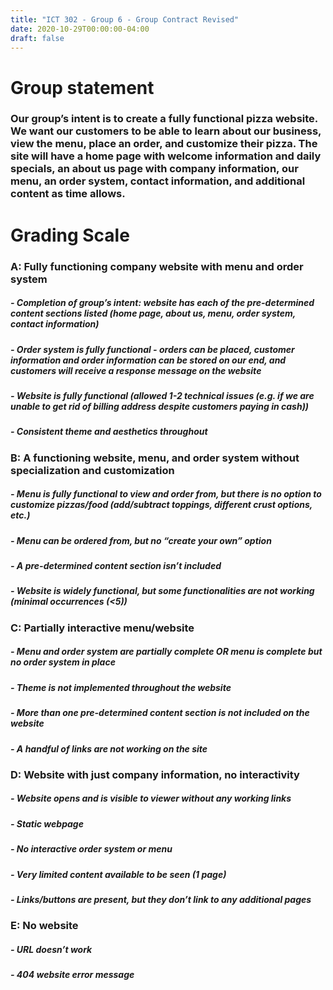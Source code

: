 ```yaml
---
title: "ICT 302 - Group 6 - Group Contract Revised"
date: 2020-10-29T00:00:00-04:00
draft: false
---
```


# Group statement 

 

### Our group’s intent is to create a fully functional pizza website. We want our customers to be able to learn about our business, view the menu, place an order, and customize their pizza. The site will have a home page with welcome information and daily specials, an about us page with company information, our menu, an order system, contact information, and additional content as time allows.  

 

 

# Grading Scale 

 

### A: Fully functioning company website with menu and order system 

##### - Completion of group’s intent: website has each of the pre-determined content sections listed (home page, about us, menu, order system, contact information)  
##### - Order system is fully functional - orders can be placed, customer information and order information can be stored on our end, and customers will receive a response message on the website 

##### - Website is fully functional (allowed 1-2 technical issues (e.g. if we are unable to get rid of billing address despite customers paying in cash))

##### - Consistent theme and aesthetics throughout  

 

### B: A functioning website, menu, and order system without specialization and customization  

##### - Menu is fully functional to view and order from, but there is no option to customize pizzas/food (add/subtract toppings, different crust options, etc.) 

##### - Menu can be ordered from, but no “create your own” option  

##### - A pre-determined content section isn’t included  

##### - Website is widely functional, but some functionalities are not working (minimal occurrences (<5))

 

### C: Partially interactive menu/website 

##### - Menu and order system are partially complete OR menu is complete but no order system in place  

##### - Theme is not implemented throughout the website  

##### - More than one pre-determined content section is not included on the website  

##### - A handful of links are not working on the site  

 

### D: Website with just company information, no interactivity  

##### - Website opens and is visible to viewer without any working links 

##### - Static webpage  

##### - No interactive order system or menu  

##### - Very limited content available to be seen (1 page)  

##### - Links/buttons are present, but they don’t link to any additional pages  

 

### E: No website 

##### - URL doesn’t work 

##### - 404 website error message  
